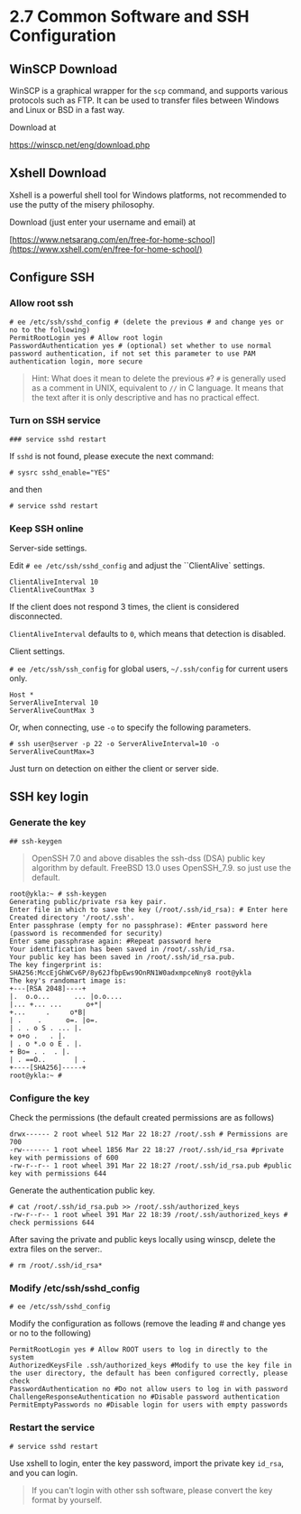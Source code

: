 # 2.7 Common Software and SSH Configuration

## WinSCP Download

WinSCP is a graphical wrapper for the `scp` command, and supports various protocols such as FTP. It can be used to transfer files between Windows and Linux or BSD in a fast way.

Download at

<https://winscp.net/eng/download.php>

## Xshell Download

Xshell is a powerful shell tool for Windows platforms, not recommended to use the putty of the misery philosophy.

Download (just enter your username and email) at

[https://www.netsarang.com/en/free-for-home-school](https://www.xshell.com/en/free-for-home-school/)

## Configure SSH

### Allow root ssh

```     
# ee /etc/ssh/sshd_config # (delete the previous # and change yes or no to the following)
PermitRootLogin yes # Allow root login 
PasswordAuthentication yes # (optional) set whether to use normal password authentication, if not set this parameter to use PAM authentication login, more secure
```

> Hint: What does it mean to delete the previous `#`? `#` is generally used as a comment in UNIX, equivalent to `//` in C language. It means that the text after it is only descriptive and has no practical effect.

### Turn on SSH service

```
### service sshd restart
```

If `sshd` is not found, please execute the next command:

```
# sysrc sshd_enable="YES"
```

and then

```
# service sshd restart
```

### Keep SSH online

Server-side settings.

Edit ``# ee /etc/ssh/sshd_config`` and adjust the ``ClientAlive` settings.

```
ClientAliveInterval 10
ClientAliveCountMax 3
```

If the client does not respond 3 times, the client is considered disconnected.

``ClientAliveInterval`` defaults to ``0``, which means that detection is disabled.

Client settings.

`# ee /etc/ssh/ssh_config` for global users, `~/.ssh/config` for current users only.

```
Host *
ServerAliveInterval 10
ServerAliveCountMax 3
```

Or, when connecting, use `-o` to specify the following parameters.

```
# ssh user@server -p 22 -o ServerAliveInterval=10 -o ServerAliveCountMax=3
```

Just turn on detection on either the client or server side.


## SSH key login

### Generate the key

```
## ssh-keygen
```

>OpenSSH 7.0 and above disables the ssh-dss (DSA) public key algorithm by default. FreeBSD 13.0 uses OpenSSH_7.9. so just use the default.

```
root@ykla:~ # ssh-keygen
Generating public/private rsa key pair.
Enter file in which to save the key (/root/.ssh/id_rsa): # Enter here
Created directory '/root/.ssh'.
Enter passphrase (empty for no passphrase): #Enter password here (password is recommended for security)
Enter same passphrase again: #Repeat password here
Your identification has been saved in /root/.ssh/id_rsa.
Your public key has been saved in /root/.ssh/id_rsa.pub.
The key fingerprint is:
SHA256:MccEjGhWCv6P/8y62JfbpEws9OnRN1W0adxmpceNny8 root@ykla
The key's randomart image is:
+---[RSA 2048]----+
|.  o.o...      ... |o.o....
|... +... ...      o+*|
+...     .     o*B|
| .    .      o=. |o=.
| . . o S . ... |.
+ o+o .   . |.
| . o *.o o E . |.
+ Bo= . .  . |.
| . ==O..       | .
+----[SHA256]-----+
root@ykla:~ # 
```

### Configure the key

Check the permissions (the default created permissions are as follows)

```
drwx------ 2 root wheel 512 Mar 22 18:27 /root/.ssh # Permissions are 700
-rw------- 1 root wheel 1856 Mar 22 18:27 /root/.ssh/id_rsa #private key with permissions of 600
-rw-r--r-- 1 root wheel 391 Mar 22 18:27 /root/.ssh/id_rsa.pub #public key with permissions 644
```

Generate the authentication public key.

```
# cat /root/.ssh/id_rsa.pub >> /root/.ssh/authorized_keys
-rw-r--r-- 1 root wheel 391 Mar 22 18:39 /root/.ssh/authorized_keys # check permissions 644
```

After saving the private and public keys locally using winscp, delete the extra files on the server:.

```
# rm /root/.ssh/id_rsa*
```

### Modify /etc/ssh/sshd_config

```
# ee /etc/ssh/sshd_config
```

Modify the configuration as follows (remove the leading # and change yes or no to the following)

```
PermitRootLogin yes # Allow ROOT users to log in directly to the system
AuthorizedKeysFile .ssh/authorized_keys #Modify to use the key file in the user directory, the default has been configured correctly, please check
PasswordAuthentication no #Do not allow users to log in with password
ChallengeResponseAuthentication no #Disable password authentication
PermitEmptyPasswords no #Disable login for users with empty passwords
```

### Restart the service

```
# service sshd restart
```

Use xshell to login, enter the key password, import the private key `id_rsa`, and you can login.

>If you can't login with other ssh software, please convert the key format by yourself.


